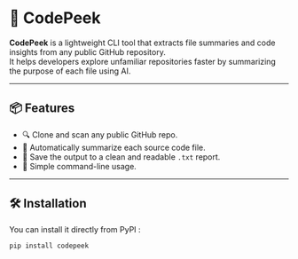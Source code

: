 # 🚀 CodePeek

**CodePeek** is a lightweight CLI tool that extracts file summaries and code insights from any public GitHub repository.  
It helps developers explore unfamiliar repositories faster by summarizing the purpose of each file using AI.

---

## 📦 Features

- 🔍 Clone and scan any public GitHub repo.
- 🧠 Automatically summarize each source code file.
- 📄 Save the output to a clean and readable `.txt` report.
- 🚀 Simple command-line usage.

---

## 🛠️ Installation

You can install it directly from PyPI :

```bash
pip install codepeek
